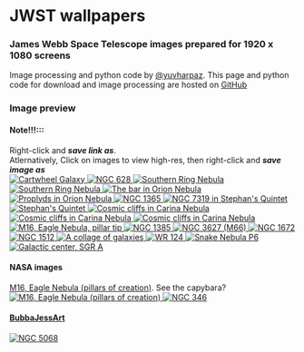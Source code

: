 <meta property="og:image" content="https://github.com/yuval-harpaz/astro/raw/main/pics/wallpaper/thumb/southern_ring.png" />

# JWST wallpapers
### James Webb Space Telescope images prepared for 1920 x 1080 screens
Image processing and python code by [@yuvharpaz](https://twitter.com/yuvharpaz). This page and python code for download and image processing are hosted on  [GitHub](https://github.com/yuval-harpaz/astro)
### Image preview
#### Note!!!:::
Right-click and ***save link as***.<br>Atlernatively, Click on images to view high-res, then right-click and ***save image as***<br>
<a href="https://github.com/yuval-harpaz/astro/raw/main/pics/wallpaper/cartwheel.png" download>
    <img title="Cartwheel Galaxy" src="thumb/cartwheel.png">
</a>
<a href="https://github.com/yuval-harpaz/astro/raw/main/pics/wallpaper/NGC628_miri.png" download>
  <img title="NGC 628" alt="NGC 628" src="thumb/NGC628_miri.png">
</a>
<a href="https://github.com/yuval-harpaz/astro/raw/main/pics/wallpaper/southern_ring.png" download>
  <img title="Southern Ring Nebula" src="thumb/southern_ring.png">
</a>
<a href="https://github.com/yuval-harpaz/astro/raw/main/pics/wallpaper/southern_ring_red.png" download>
  <img title="Southern Ring Nebula" src="thumb/southern_ring_red.png">
</a>
<a href="https://github.com/yuval-harpaz/astro/raw/main/pics/wallpaper/orion_bar.png" download>
  <img title="The bar in Orion Nebula" src="thumb/orion_bar.png">
</a>
<a href="https://github.com/yuval-harpaz/astro/raw/main/pics/wallpaper/orion_proplyds.png" download>
  <img title="Proplyds in Orion Nebula" src="thumb/orion_proplyds.png">
</a>
<a href="https://github.com/yuval-harpaz/astro/raw/main/pics/wallpaper/NGC1365_miri.png" download>
  <img title="NGC 1365" src="thumb/NGC1365_miri.png">
</a>
<a href="https://github.com/yuval-harpaz/astro/raw/main/pics/wallpaper/NGC7319.png" download>
  <img title="NGC 7319 in Stephan's Quintet" src="thumb/NGC7319.png">
</a>
<a href="https://github.com/yuval-harpaz/astro/raw/main/pics/wallpaper/Stephans_Quintet.png" download>
  <img title="Stephan's Quintet" src="thumb/Stephans_Quintet.png">
</a>
<a href="https://github.com/yuval-harpaz/astro/raw/main/pics/wallpaper/carina_large.png" download>
  <img title="Cosmic cliffs in Carina Nebula" src="thumb/carina_large.png">
</a>
<a href="https://github.com/yuval-harpaz/astro/raw/main/pics/wallpaper/carina_bay.png" download>
  <img src="thumb/carina_bay.png" title="Cosmic cliffs in Carina Nebula">
</a>
<a href="https://github.com/yuval-harpaz/astro/raw/main/pics/wallpaper/carina_bay_pink.png" download>
  <img title="Cosmic cliffs in Carina Nebula" src="thumb/carina_bay_pink.png">
</a>
<a href="https://github.com/yuval-harpaz/astro/raw/main/pics/wallpaper/M16_middle_finger.png" download>
  <img title="M16, Eagle Nebula, pillar tip" src="thumb/M16_middle_finger.png">
</a>
<a href="https://github.com/yuval-harpaz/astro/raw/main/pics/wallpaper/ngc1385.png" download>
  <img title="NGC 1385" src="thumb/ngc1385.png">
</a>
<a href="https://github.com/yuval-harpaz/astro/raw/main/pics/wallpaper/ngc3627.png" download>
  <img title="NGC 3627 (M66)" src="thumb/ngc3627.png">
</a>
<a href="https://github.com/yuval-harpaz/astro/raw/main/pics/wallpaper/ngc1672.png" download>
  <img title="NGC 1672" src="thumb/ngc1672.png">
</a>
<a href="https://github.com/yuval-harpaz/astro/raw/main/pics/wallpaper/ngc1512.png" download>
  <img title="NGC 1512" src="thumb/ngc1512.png">
</a>
<a href="https://github.com/yuval-harpaz/astro/raw/main/pics/wallpaper/collage.png" download>
  <img title="A collage of galaxies" src="thumb/collage.png">
</a>
<a href="https://github.com/yuval-harpaz/astro/raw/main/pics/wallpaper/WR124.png" download>
  <img title="WR 124" src="thumb/WR124.png">
</a>
<a href="https://github.com/yuval-harpaz/astro/raw/main/pics/wallpaper/snake2.png" download>
  <img title="Snake Nebula P6" src="thumb/snake2.png">
</a>
<a href="https://github.com/yuval-harpaz/astro/raw/main/pics/wallpaper/galcen.png" download>
  <img title="Galactic center, SGR A" src="thumb/galcen.png">
</a>
#### NASA images
[M16, Eagle Nebula (pillars of creation)](https://webbtelescope.org/contents/media/images/2022/052/01GF423GBQSK6ANC89NTFJW8VM). See the capybara?<br>
<a href="https://github.com/yuval-harpaz/astro/raw/main/pics/wallpaper/pillars.png" download>
  <img title="M16, Eagle Nebula (pillars of creation)" src="thumb/pillars.png">
</a>
<a href="https://github.com/yuval-harpaz/astro/raw/main/pics/wallpaper/NGC346.png" download>
  <img title="NGC 346" src="thumb/NGC346.png">
</a>
#### [BubbaJessArt](https://www.flickr.com/photos/bubbajess/sets/72177720302364673/)
<a href="https://github.com/yuval-harpaz/astro/raw/main/pics/wallpaper/ngc_5068_BubbaJessArt.jpg" download>
  <img title="NGC 5068" src="thumb/ngc_5068_BubbaJessArt.jpg">
</a>
